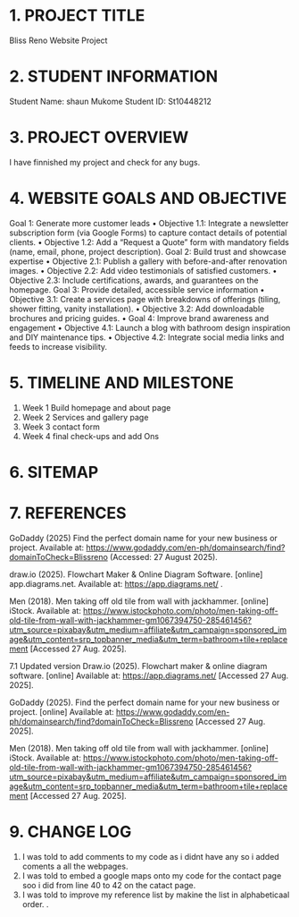 # 1. PROJECT TITLE
Bliss Reno Website Project

# 2. STUDENT INFORMATION
Student Name: shaun Mukome
Student ID: St10448212

# 3. PROJECT OVERVIEW
I have finnished my project and check for any bugs.

# 4. WEBSITE GOALS AND OBJECTIVE
Goal 1: Generate more customer leads
•	Objective 1.1: Integrate a newsletter subscription form (via Google Forms) to capture contact details of potential clients.
•	Objective 1.2: Add a “Request a Quote” form with mandatory fields (name, email, phone, project description).
Goal 2: Build trust and showcase expertise
•	Objective 2.1: Publish a gallery with before-and-after renovation images.
•	Objective 2.2: Add video testimonials of satisfied customers.
•	Objective 2.3: Include certifications, awards, and guarantees on the homepage.
Goal 3: Provide detailed, accessible service information
•	Objective 3.1: Create a services page with breakdowns of offerings (tiling, shower fitting, vanity installation).
•	Objective 3.2: Add downloadable brochures and pricing guides.
•	Goal 4: Improve brand awareness and engagement
•	Objective 4.1: Launch a blog with bathroom design inspiration and DIY maintenance tips.
•	Objective 4.2: Integrate social media links and feeds to increase visibility.

# 5. TIMELINE AND MILESTONE
1.	Week 1 Build homepage and about page
2.	 Week 2 Services and gallery page
3.	Week 3 contact form 
4.	Week 4 final check-ups and add Ons

# 6. SITEMAP

# 7. REFERENCES
GoDaddy (2025) Find the perfect domain name for your new business or project. Available at: https://www.godaddy.com/en-ph/domainsearch/find?domainToCheck=Blissreno (Accessed: 27 August 2025).

draw.io (2025). Flowchart Maker & Online Diagram Software. [online] app.diagrams.net. Available at: https://app.diagrams.net/ .

Men (2018). Men taking off old tile from wall with jackhammer. [online] iStock. Available at: https://www.istockphoto.com/photo/men-taking-off-old-tile-from-wall-with-jackhammer-gm1067394750-285461456?utm_source=pixabay&utm_medium=affiliate&utm_campaign=sponsored_image&utm_content=srp_topbanner_media&utm_term=bathroom+tile+replacement  [Accessed 27 Aug. 2025]. 

7.1 Updated version 
Draw.io (2025). Flowchart maker & online diagram software. [online] Available at: https://app.diagrams.net/ [Accessed 27 Aug. 2025].

GoDaddy (2025). Find the perfect domain name for your new business or project. [online] Available at: https://www.godaddy.com/en-ph/domainsearch/find?domainToCheck=Blissreno [Accessed 27 Aug. 2025].

Men (2018). Men taking off old tile from wall with jackhammer. [online] iStock. Available at: https://www.istockphoto.com/photo/men-taking-off-old-tile-from-wall-with-jackhammer-gm1067394750-285461456?utm_source=pixabay&utm_medium=affiliate&utm_campaign=sponsored_image&utm_content=srp_topbanner_media&utm_term=bathroom+tile+replacement [Accessed 27 Aug. 2025].


# 9. CHANGE LOG
1.  I was told to add comments to my code as i didnt have any  so i added coments a all the webpages.
2. I was told to embed a google maps onto my code for the contact page soo i did from line 40 to 42 on the catact page.
3. I was told to improve my reference list by makine the list in alphabeticaal order.
.






